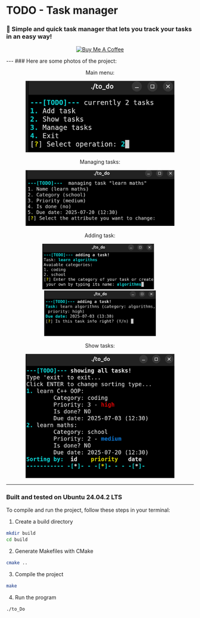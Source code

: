 # TODO - Task manager
### 📝 Simple and quick task manager that lets you track your tasks in an easy way!
<p align="center">
  <a href="https://buymeacoffee.com/brtekld_prog" target="_blank">
    <img src="https://img.shields.io/badge/☕%20Buy%20me%20a%20cofee-yellow?style=for-the-badge" alt="Buy Me A Coffee">
  </a>
</p>
---
### Here are some photos of the project:

<div align="center">
  <p>Main menu:</p>
  <img src="photos/main_menu.png" alt="main menu" width="400px">
  
  <p>Managing tasks:</p>
  <img src="photos/manage_task.png" alt="managing tasks" width="400px">
  
  <p>Adding task:</p>
  <img src="photos/add_task.png" alt="add task" width="300px" style="margin-right: 10px;">
  <img src="photos/add_task2.png" alt="add task sec" width="300px">
  
  <p>Show tasks:</p>
  <img src="photos/show_tasks.png" alt="show tasks" width="400px">
</div>

---

### Built and tested on Ubuntu 24.04.2 LTS

To compile and run the project, follow these steps in your terminal:


1. Create a build directory
```bash
mkdir build
cd build
```


2. Generate Makefiles with CMake
```bash
cmake ..
```
3. Compile the project
```bash
make
```
4. Run the program
```bash
./to_Do
```
